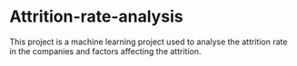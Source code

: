 # Attrition-rate-analysis
This project is a machine learning project used to analyse the attrition rate in the companies and factors affecting the attrition.
